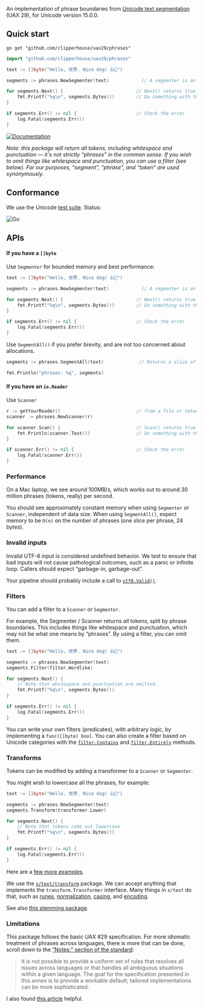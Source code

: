 An implementation of phrase boundaries from [Unicode text segmentation](https://unicode.org/reports/tr29/#phrase_Boundaries) (UAX 29), for Unicode version 15.0.0.

## Quick start

```
go get "github.com/clipperhouse/uax29/phrases"
```

```go
import "github.com/clipperhouse/uax29/phrases"

text := []byte("Hello, 世界. Nice dog! 👍🐶")

segments := phrases.NewSegmenter(text)            // A segmenter is an iterator over the phrases

for segments.Next() {                           // Next() returns true until end of data or error
	fmt.Printf("%q\n", segments.Bytes())        // Do something with the current token
}

if segments.Err() != nil {                      // Check the error
	log.Fatal(segments.Err())
}
```

[![Documentation](https://pkg.go.dev/badge/github.com/clipperhouse/uax29/phrases.svg)](https://pkg.go.dev/github.com/clipperhouse/uax29/phrases)

_Note: this package will return all tokens, including whitespace and punctuation — it's not strictly “phrases” in the common sense. If you wish to omit things like whitespace and punctuation, you can use a filter (see below). For our purposes, “segment”, “phrase”, and “token” are used synonymously._

## Conformance

We use the Unicode [test suite](https://unicode.org/reports/tr41/tr41-26.html#Tests29). Status:

![Go](https://github.com/clipperhouse/uax29/actions/workflows/gotest.yml/badge.svg)

## APIs

#### If you have a `[]byte`

Use `Segmenter` for bounded memory and best performance:

```go
text := []byte("Hello, 世界. Nice dog! 👍🐶")

segments := phrases.NewSegmenter(text)            // A segmenter is an iterator over the phrases

for segments.Next() {                           // Next() returns true until end of data or error
	fmt.Printf("%q\n", segments.Bytes())        // Do something with the current phrase
}

if segments.Err() != nil {                      // Check the error
	log.Fatal(segments.Err())
}
```

Use `SegmentAll()` if you prefer brevity, and are not too concerned about allocations.

```go
segments := phrases.SegmentAll(text)             // Returns a slice of byte slices; each slice is a phrase

fmt.Println("phrases: %q", segments)
```

#### If you have an `io.Reader`

Use `Scanner`

```go
r := getYourReader()                            // from a file or network maybe
scanner := phrases.NewScanner(r)

for scanner.Scan() {                            // Scan() returns true until error or EOF
	fmt.Println(scanner.Text())                 // Do something with the current phrase
}

if scanner.Err() != nil {                       // Check the error
	log.Fatal(scanner.Err())
}
```

### Performance

On a Mac laptop, we see around 100MB/s, which works out to around 30 million phrases (tokens, really) per second.

You should see approximately constant memory when using `Segmenter` or `Scanner`, independent of data size. When using `SegmentAll()`, expect memory to be `O(n)` on the number of phrases (one slice per phrase, 24 bytes).

### Invalid inputs

Invalid UTF-8 input is considered undefined behavior. We test to ensure that bad inputs will not cause pathological outcomes, such as a panic or infinite loop. Callers should expect “garbage-in, garbage-out”.

Your pipeline should probably include a call to [`utf8.Valid()`](https://pkg.go.dev/unicode/utf8#Valid).

### Filters

You can add a filter to a `Scanner` or `Segmenter`.

For example, the Segmenter / Scanner returns _all_ tokens, split by phrase boundaries. This includes things like whitespace and punctuation, which may not be what one means by “phrases”. By using a filter, you can omit them.

```go
text := []byte("Hello, 世界. Nice dog! 👍🐶")

segments := phrases.NewSegmenter(text)
segments.Filter(filter.Wordlike)

for segments.Next() {
	// Note that whitespace and punctuation are omitted.
	fmt.Printf("%q\n", segments.Bytes())
}

if segments.Err() != nil {
	log.Fatal(segments.Err())
}
```

You can write your own filters (predicates), with arbitrary logic, by implementing a `func([]byte) bool`. You can also create a filter based on Unicode categories with the [`filter.Contains`](https://pkg.go.dev/github.com/clipperhouse/uax29/iterators/filter#Contains) and [`filter.Entirely`](https://pkg.go.dev/github.com/clipperhouse/uax29/iterators/filter#Entirely) methods.

### Transforms

Tokens can be modified by adding a transformer to a `Scanner` or `Segmenter`.

You might wish to lowercase all the phrases, for example:

```go
text := []byte("Hello, 世界. Nice dog! 👍🐶")

segments := phrases.NewSegmenter(text)
segments.Transform(transformer.Lower)

for segments.Next() {
	// Note that tokens come out lowercase
	fmt.Printf("%q\n", segments.Bytes())
}

if segments.Err() != nil {
	log.Fatal(segments.Err())
}
```
Here are a [few more examples](https://pkg.go.dev/github.com/clipperhouse/uax29/iterators/transformer).

We use the [`x/text/transform`](https://pkg.go.dev/golang.org/x/text/transform) package. We can accept anything that implements the `transform.Transformer` interface. Many things in `x/text` do that, such as [runes](https://pkg.go.dev/golang.org/x/text/runes), [normalization](https://pkg.go.dev/golang.org/x/text/unicode/norm), [casing](https://pkg.go.dev/golang.org/x/text/cases), and [encoding](https://pkg.go.dev/golang.org/x/text/encoding).

See also [this stemming package](https://pkg.go.dev/github.com/clipperhouse/stemmer).

### Limitations

This package follows the basic UAX #29 specification. For more idiomatic treatment of phrases across languages, there is more that can be done, scroll down to the [“Notes:” section of the standard](https://unicode.org/reports/tr29/#phrase_Boundary_Rules):

> It is not possible to provide a uniform set of rules that resolves all issues across languages or that handles all ambiguous situations within a given language. The goal for the specification presented in this annex is to provide a workable default; tailored implementations can be more sophisticated.

I also found [this article](https://www.hathitrust.org/blogs/large-scale-search/multilingual-issues-part-1-phrase-segmentation) helpful.

